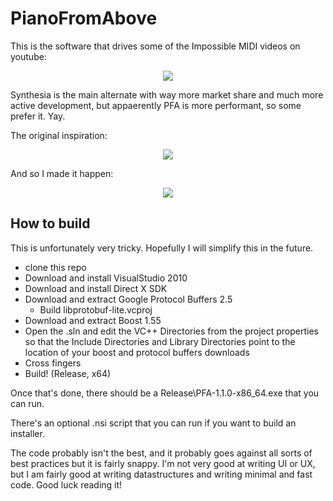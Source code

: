 # PianoFromAbove

This is the software that drives some of the Impossible MIDI videos on youtube:

<p align="center">
  <a href="https://www.youtube.com/watch?v=p_c6uQHlhZ0" target="_blank">
    <img src="https://img.youtube.com/vi/p_c6uQHlhZ0/hqdefault.jpg"/>
  </a>
</p>

Synthesia is the main alternate with way more market share and much more active development, but appaerently PFA is more performant, so some prefer it. Yay.

The original inspiration:

<p align="center">
  <a href="https://www.youtube.com/watch?v=mTS16klgqMU" target="_blank">
    <img src="https://img.youtube.com/vi/mTS16klgqMU/hqdefault.jpg"/>
  </a>
</p>

And so I made it happen:


<p align="center">
  <a href="https://www.youtube.com/watch?v=PWQj61p6D5s" target="_blank">
    <img src="https://img.youtube.com/vi/PWQj61p6D5s/hqdefault.jpg"/>
  </a>
</p>

## How to build

This is unfortunately very tricky. Hopefully I will simplify this in the future.

* clone this repo
* Download and install VisualStudio 2010
* Download and install Direct X SDK
* Download and extract Google Protocol Buffers 2.5
  * Build libprotobuf-lite.vcproj
* Download and extract Boost 1.55
* Open the .sln and edit the VC++ Directories from the project properties so that the Include Directories and Library Directories point to the location of your boost and protocol buffers downloads
* Cross fingers
* Build! (Release, x64)

Once that's done, there should be a Release\PFA-1.1.0-x86_64.exe that you can run.

There's an optional .nsi script that you can run if you want to build an installer.

The code probably isn't the best, and it probably goes against all sorts of best practices but it is fairly snappy. I'm not very good at writing UI or UX, but I am fairly good at writing datastructures and writing minimal and fast code. Good luck reading it! 
